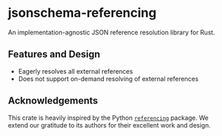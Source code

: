 # jsonschema-referencing

An implementation-agnostic JSON reference resolution library for Rust.

## Features and Design

- Eagerly resolves all external references
- Does not support on-demand resolving of external references

## Acknowledgements

This crate is heavily inspired by the Python [`referencing`](https://github.com/python-jsonschema/referencing) package. We extend our gratitude to its authors for their excellent work and design.

